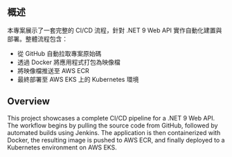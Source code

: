 ## 概述
本專案展示了一套完整的 CI/CD 流程，針對 .NET 9 Web API 實作自動化建置與部署。整體流程包含：
- 從 GitHub 自動拉取專案原始碼
- 透過 Docker 將應用程式打包為映像檔
- 將映像檔推送至 AWS ECR
- 最終部署至 AWS EKS 上的 Kubernetes 環境

## Overview
This project showcases a complete CI/CD pipeline for a .NET 9 Web API. The workflow begins by pulling the source code from GitHub, followed by automated builds using Jenkins. The application is then containerized with Docker, the resulting image is pushed to AWS ECR, and finally deployed to a Kubernetes environment on AWS EKS.